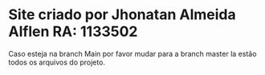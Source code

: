 # Site criado por Jhonatan Almeida Alflen RA: 1133502
Caso esteja na branch Main por favor mudar para a branch master la estão todos os arquivos do projeto.
